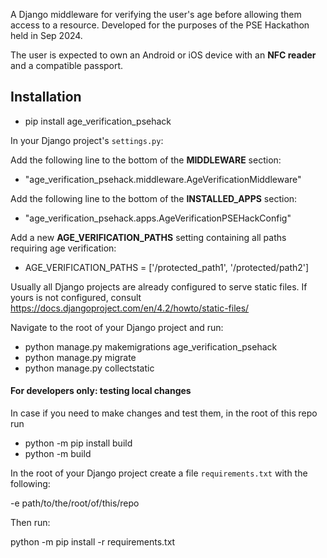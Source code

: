 A Django middleware for verifying the user's age before allowing them access to a resource.
Developed for the purposes of the PSE Hackathon held in Sep 2024.

The user is expected to own an Android or iOS device with an **NFC reader** and a compatible passport.

## Installation

- pip install age_verification_psehack

In your Django project's `settings.py`:

Add the following line to the bottom of the **MIDDLEWARE** section:

- "age_verification_psehack.middleware.AgeVerificationMiddleware"

Add the following line to the bottom of the **INSTALLED_APPS** section:

- "age_verification_psehack.apps.AgeVerificationPSEHackConfig"

Add a new **AGE_VERIFICATION_PATHS** setting containing all paths requiring age verification:

- AGE_VERIFICATION_PATHS = ['/protected_path1', '/protected/path2']

Usually all Django projects are already configured to serve static files. If yours is not configured,
consult https://docs.djangoproject.com/en/4.2/howto/static-files/

Navigate to the root of your Django project and run:

- python manage.py makemigrations age_verification_psehack
- python manage.py migrate
- python manage.py collectstatic



#### For developers only: testing local changes

In case if you need to make changes and test them, in the root of this repo run

- python -m pip install build
- python -m build

In the root of your Django project create a file `requirements.txt` with the following:

-e path/to/the/root/of/this/repo

Then run:

python -m pip install -r requirements.txt



